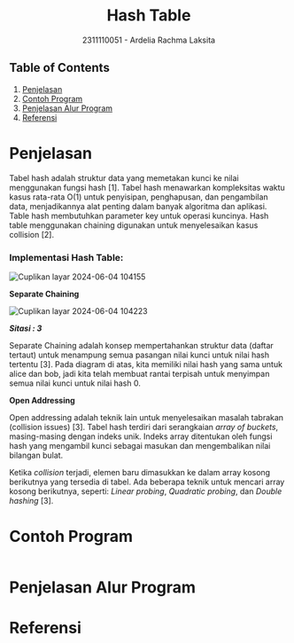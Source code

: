 # <h1 align="center">Hash Table</h1>
<p align="center">2311110051 - Ardelia Rachma Laksita</p>

## Table of Contents
1. [Penjelasan](#penjelasan)
2. [Contoh Program](#contoh-program)
3. [Penjelasan Alur Program](#penjelasan-alur-program)
4. [Referensi](#referensi)

# Penjelasan
Tabel hash adalah struktur data yang memetakan kunci ke nilai menggunakan fungsi hash [1]. Tabel hash menawarkan kompleksitas waktu kasus rata-rata O(1) untuk penyisipan, penghapusan, dan pengambilan data, menjadikannya alat penting dalam banyak algoritma dan aplikasi. Table hash membutuhkan parameter key untuk operasi kuncinya. Hash table menggunakan chaining digunakan untuk menyelesaikan kasus collision [2]. 

### Implementasi Hash Table:

![Cuplikan layar 2024-06-04 104155](https://github.com/ardelialaksita/Praktikum-Struktur-Data-Assignment/assets/157208713/88dcc3bc-3de3-4e90-9a72-ee3ca4936f31)

**Separate Chaining**

![Cuplikan layar 2024-06-04 104223](https://github.com/ardelialaksita/Praktikum-Struktur-Data-Assignment/assets/157208713/452e4f69-becd-4b46-88ce-9c98d4c559f4)


**_Sitasi : 3_**

Separate Chaining adalah konsep mempertahankan struktur data (daftar tertaut) untuk menampung semua pasangan nilai kunci untuk nilai hash tertentu [3]. Pada diagram di atas, kita memiliki nilai hash yang sama untuk alice dan bob, jadi kita telah membuat rantai terpisah untuk menyimpan semua nilai kunci untuk nilai hash 0.

**Open Addressing**

Open addressing adalah teknik lain untuk menyelesaikan masalah tabrakan (collision issues) [3]. Tabel hash terdiri dari serangkaian _array of buckets_, masing-masing dengan indeks unik. Indeks array ditentukan oleh fungsi hash yang mengambil kunci sebagai masukan dan mengembalikan nilai bilangan bulat.

Ketika _collision_ terjadi, elemen baru dimasukkan ke dalam array kosong berikutnya yang tersedia di tabel. Ada beberapa teknik untuk mencari array kosong berikutnya, seperti: _Linear probing_, _Quadratic probing_, dan _Double hashing_ [3].


# Contoh Program
```C++

```

# Penjelasan Alur Program


# Referensi
